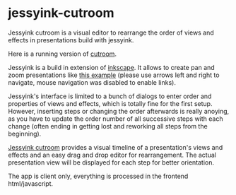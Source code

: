 # jessyink-cutroom
Jessyink cutroom is a visual editor to rearrange the order of views and effects in presentations build with jessyink.

Here is a running version of [cutroom](https://tshoppa.github.io/jessyink-cutroom/).

Jessyink is a build in extension of [inkscape](https://inkscape.org). It allows to create pan and zoom presentations like [this example](https://cdn.glitch.global/c35c4b20-b92a-476d-961c-ca8dbfc3abe4/JessyInkDemo.svg?v=1650025950065#1_0) (please use arrows left and right to navigate, mouse navigation was disabled to enable links).

Jessyink's interface is limited to a bunch of dialogs to enter order and properties of views and effects, which is totally fine for the first setup. However, inserting steps or changing the order afterwards is really anoying, as you have to update the order number of all successive steps with each change (often ending in getting lost and reworking all steps from the beginning).

[Jessyink cutroom](https://tshoppa.github.io/jessyink-cutroom/) provides a visual timeline of a presentation's views and effects and an easy drag and drop editor for rearrangement. The actual presentation view will be displayed for each step for better orientation. 

The app is client only, everything is processed in the frontend html/javascript.

